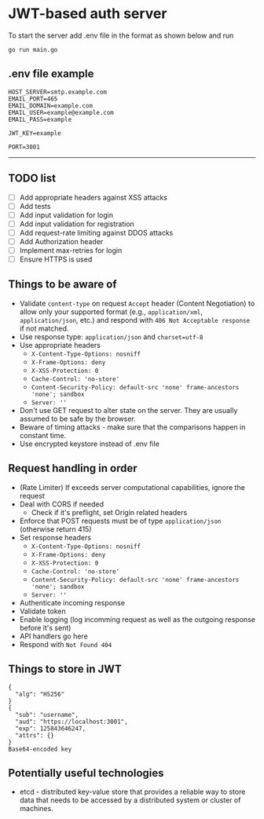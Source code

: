 # JWT-based auth server

To start the server add .env file in the format as shown below and run

`go run main.go`

## .env file example

```
HOST_SERVER=smtp.example.com
EMAIL_PORT=465
EMAIL_DOMAIN=example.com
EMAIL_USER=example@example.com
EMAIL_PASS=example

JWT_KEY=example

PORT=3001
```

---

## TODO list

- [ ] Add appropriate headers against XSS attacks
- [ ] Add tests
- [ ] Add input validation for login
- [ ] Add input validation for registration
- [ ] Add request-rate limiting against DDOS attacks
- [ ] Add Authorization header
- [ ] Implement max-retries for login
- [ ] Ensure HTTPS is used

## Things to be aware of

- Validate `content-type` on request `Accept` header (Content Negotiation) to allow only your supported format (e.g., `application/xml`, `application/json`, etc.) and respond with `406 Not Acceptable response` if not matched.
- Use response type: `application/json` and `charset=utf-8`
- Use appropriate headers
  - `X-Content-Type-Options: nosniff`
  - `X-Frame-Options: deny`
  - `X-XSS-Protection: 0`
  - `Cache-Control: 'no-store'`
  - `Content-Security-Policy: default-src 'none' frame-ancestors 'none'; sandbox`
  - `Server: ''`
- Don't use GET request to alter state on the server. They are usually assumed to be safe by the browser.
- Beware of timing attacks - make sure that the comparisons happen in constant time.
- Use encrypted keystore instead of .env file

## Request handling in order

- (Rate Limiter) If exceeds server computational capabilities, ignore the request
- Deal with CORS if needed
  - Check if it's preflight, set Origin related headers
- Enforce that POST requests must be of type `application/json` (otherwise return 415)
- Set response headers
  - `X-Content-Type-Options: nosniff`
  - `X-Frame-Options: deny`
  - `X-XSS-Protection: 0`
  - `Cache-Control: 'no-store'`
  - `Content-Security-Policy: default-src 'none' frame-ancestors 'none'; sandbox`
  - `Server: ''`
- Authenticate incoming response
- Validate token
- Enable logging (log incomming request as well as the outgoing response before it's sent)
- API handlers go here
- Respond with `Not Found 404`

## Things to store in JWT

```
{
  "alg": "HS256"
}
{
  "sub": "username",
  "aud": "https://localhost:3001",
  "exp": 125843646247,
  "attrs": {}
}
Base64-encoded key
```

## Potentially useful technologies
- etcd - distributed key-value store that provides a reliable way to store data that needs to be accessed by a distributed system or cluster of machines.
